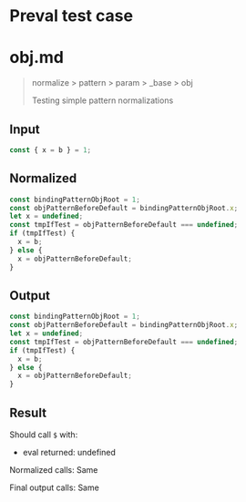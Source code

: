 # Preval test case

# obj.md

> normalize > pattern > param > _base > obj
>
> Testing simple pattern normalizations

## Input

`````js filename=intro
const { x = b } = 1;
`````

## Normalized

`````js filename=intro
const bindingPatternObjRoot = 1;
const objPatternBeforeDefault = bindingPatternObjRoot.x;
let x = undefined;
const tmpIfTest = objPatternBeforeDefault === undefined;
if (tmpIfTest) {
  x = b;
} else {
  x = objPatternBeforeDefault;
}
`````

## Output

`````js filename=intro
const bindingPatternObjRoot = 1;
const objPatternBeforeDefault = bindingPatternObjRoot.x;
let x = undefined;
const tmpIfTest = objPatternBeforeDefault === undefined;
if (tmpIfTest) {
  x = b;
} else {
  x = objPatternBeforeDefault;
}
`````

## Result

Should call `$` with:
 - eval returned: undefined

Normalized calls: Same

Final output calls: Same
